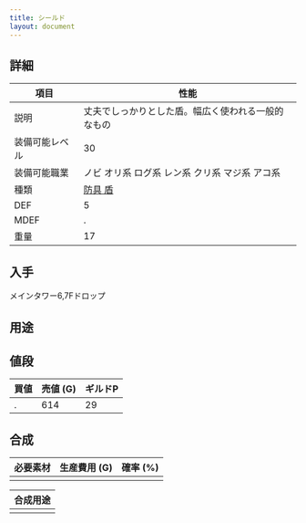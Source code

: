 ```yaml
---
title: シールド
layout: document
---
```

## 詳細

|項目|性能|
|---|---|
|説明|丈夫でしっかりとした盾。幅広く使われる一般的なもの|
|装備可能レベル|30|
|装備可能職業|ノビ オリ系 ログ系 レン系 クリ系 マジ系 アコ系|
|種類|[防具 盾](防具(盾))|
|DEF|5|
|MDEF|.|
|重量|17|

## 入手

メインタワー6,7Fドロップ

## 用途


## 値段

|買値|売値 (G)|ギルドP|
|---|---|---|
|.|614|29|

## 合成

|必要素材|生産費用 (G)|確率 (%)|
|---|---|---|
||||


|合成用途|
|---|
||